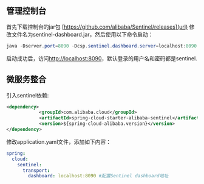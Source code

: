 ## 管理控制台
首先下载控制台的jar包
[https://github.com/alibaba/Sentinel/releases](url)
修改文件名为sentinel-dashboard.jar，然后使用以下命令启动：
```powershell
java -Dserver.port=8090 -Dcsp.sentinel.dashboard.server=localhost:8090 -Dproject.name=sentinel-dashboard -jar sentinel-dashboard.jar
```
启动成功后，访问[http://localhost:8090](url)，默认登录的用户名和密码都是sentinel.

## 微服务整合
引入sentinel依赖:
```xml
<dependency>
            <groupId>com.alibaba.cloud</groupId>
            <artifactId>spring-cloud-starter-alibaba-sentinel</artifactId>
            <version>${spring-cloud-alibaba.version}</version>
</dependency>
```
修改application.yaml文件，添加如下内容：
```yaml
spring:
  cloud:
    sentinel:
      transport:
        dashboard: localhost:8090 #配置Sentinel dashboard地址
```